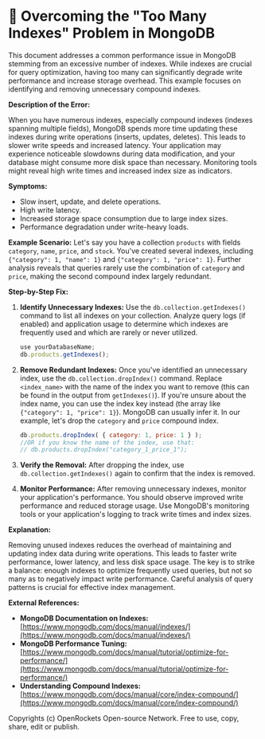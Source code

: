 # 🐞 Overcoming the "Too Many Indexes" Problem in MongoDB


This document addresses a common performance issue in MongoDB stemming from an excessive number of indexes. While indexes are crucial for query optimization, having too many can significantly degrade write performance and increase storage overhead.  This example focuses on identifying and removing unnecessary compound indexes.

**Description of the Error:**

When you have numerous indexes, especially compound indexes (indexes spanning multiple fields), MongoDB spends more time updating these indexes during write operations (inserts, updates, deletes). This leads to slower write speeds and increased latency.  Your application may experience noticeable slowdowns during data modification, and your database might consume more disk space than necessary.  Monitoring tools might reveal high write times and increased index size as indicators.

**Symptoms:**

* Slow insert, update, and delete operations.
* High write latency.
* Increased storage space consumption due to large index sizes.
* Performance degradation under write-heavy loads.


**Example Scenario:**  Let's say you have a collection `products` with fields `category`, `name`, `price`, and `stock`. You've created several indexes, including `{"category": 1, "name": 1}` and `{"category": 1, "price": 1}`.  Further analysis reveals that queries rarely use the combination of `category` and `price`, making the second compound index largely redundant.

**Step-by-Step Fix:**

1. **Identify Unnecessary Indexes:** Use the `db.collection.getIndexes()` command to list all indexes on your collection.  Analyze query logs (if enabled) and application usage to determine which indexes are frequently used and which are rarely or never utilized.

   ```javascript
   use yourDatabaseName;
   db.products.getIndexes(); 
   ```

2. **Remove Redundant Indexes:** Once you've identified an unnecessary index, use the `db.collection.dropIndex()` command.  Replace `<index_name>` with the name of the index you want to remove (this can be found in the output from `getIndexes()`).  If you're unsure about the index name,  you can use the index key instead (the array like `{"category": 1, "price": 1}`).  MongoDB can usually infer it.  In our example, let's drop the `category` and `price` compound index.

   ```javascript
   db.products.dropIndex( { category: 1, price: 1 } ); 
   //OR if you know the name of the index, use that:
   // db.products.dropIndex("category_1_price_1"); 
   ```

3. **Verify the Removal:** After dropping the index, use `db.collection.getIndexes()` again to confirm that the index is removed.


4. **Monitor Performance:** After removing unnecessary indexes, monitor your application's performance.  You should observe improved write performance and reduced storage usage.  Use MongoDB's monitoring tools or your application's logging to track write times and index sizes.

**Explanation:**

Removing unused indexes reduces the overhead of maintaining and updating index data during write operations. This leads to faster write performance, lower latency, and less disk space usage.  The key is to strike a balance: enough indexes to optimize frequently used queries, but not so many as to negatively impact write performance.  Careful analysis of query patterns is crucial for effective index management.

**External References:**

* **MongoDB Documentation on Indexes:** [https://www.mongodb.com/docs/manual/indexes/](https://www.mongodb.com/docs/manual/indexes/)
* **MongoDB Performance Tuning:** [https://www.mongodb.com/docs/manual/tutorial/optimize-for-performance/](https://www.mongodb.com/docs/manual/tutorial/optimize-for-performance/)
* **Understanding Compound Indexes:** [https://www.mongodb.com/docs/manual/core/index-compound/](https://www.mongodb.com/docs/manual/core/index-compound/)



Copyrights (c) OpenRockets Open-source Network. Free to use, copy, share, edit or publish.

